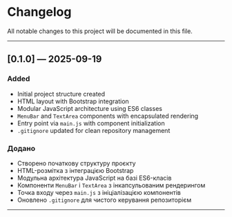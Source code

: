 # Changelog

All notable changes to this project will be documented in this file.

---

## [0.1.0] — 2025-09-19

### Added
- Initial project structure created
- HTML layout with Bootstrap integration
- Modular JavaScript architecture using ES6 classes
- `MenuBar` and `TextArea` components with encapsulated rendering
- Entry point via `main.js` with component initialization
- `.gitignore` updated for clean repository management

### Додано
- Створено початкову структуру проєкту
- HTML-розмітка з інтеграцією Bootstrap
- Модульна архітектура JavaScript на базі ES6-класів
- Компоненти `MenuBar` і `TextArea` з інкапсульованим рендерингом
- Точка входу через `main.js` з ініціалізацією компонентів
- Оновлено `.gitignore` для чистого керування репозиторієм

---
